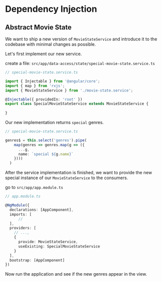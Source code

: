 # Dependency Injection

## Abstract Movie State

We want to ship a new version of `MovieStateService` and introduce
it to the codebase with minimal changes as possible.

Let's first implement our new service.

create a file: `src/app/data-access/state/special-movie-state.service.ts`

```ts
// special-movie-state.service.ts

import { Injectable } from '@angular/core';
import { map } from 'rxjs';
import { MovieStateService } from './movie-state.service';

@Injectable({ providedIn: 'root' })
export class SpecialMovieStateService extends MovieStateService {
    
}
```

Our new implementation returns `special` genres.

```ts
// special-movie-state.service.ts

genres$ = this.select('genres').pipe(
    map(genres => genres.map(g => ({
      ...g,
      name: `special ${g.name}`
    })))
  )

```


After the service implementation is finished, we want to provide
the new special instance of our `MovieStateService` to the consumers.

go to `src/app/app.module.ts`

```ts
// app.module.ts

@NgModule({
  declarations: [AppComponent],
  imports: [
      //
  ],
  providers: [
    // ...,
    {
      provide: MovieStateService,
      useExisting: SpecialMovieStateService
    }
  ],
  bootstrap: [AppComponent]
})

```

Now run the application and see if the new genres appear in the view.

